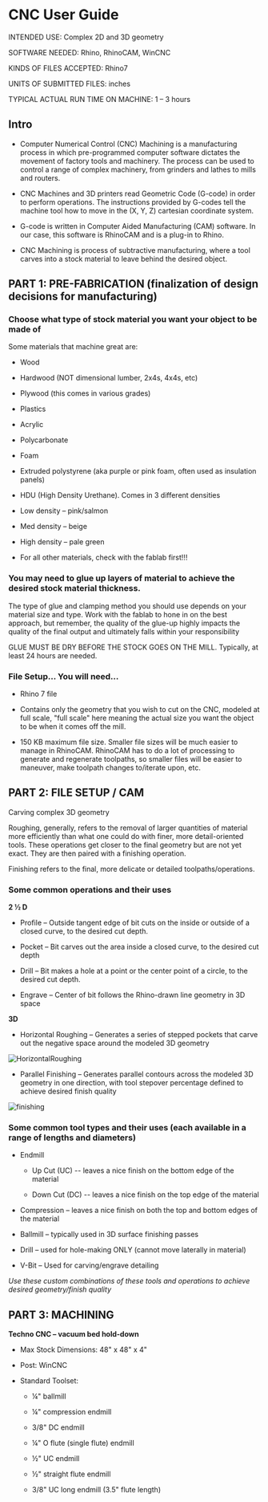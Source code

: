 # CNC User Guide

INTENDED USE: Complex 2D and 3D geometry 

SOFTWARE NEEDED: Rhino, RhinoCAM, WinCNC 

KINDS OF FILES ACCEPTED: Rhino7  

UNITS OF SUBMITTED FILES: inches 

TYPICAL ACTUAL RUN TIME ON MACHINE: 1 – 3 hours 





## Intro  

* Computer Numerical Control (CNC) Machining is a manufacturing process in which pre-programmed computer software dictates the movement of factory tools and machinery. The process can be used to control a range of complex machinery, from grinders and lathes to mills and routers.  

* CNC Machines and 3D printers read Geometric Code (G-code) in order to perform operations. The instructions provided by G-codes tell the machine tool how to move in the (X, Y, Z) cartesian coordinate system.   

* G-code is written in Computer Aided Manufacturing (CAM) software. In our case, this software is RhinoCAM and is a plug-in to Rhino. 

* CNC Machining is process of subtractive manufacturing, where a tool carves into a stock material to leave behind the desired object.  


## PART 1: PRE-FABRICATION (finalization of design decisions for manufacturing)  

### Choose what type of stock material you want your object to be made of

Some materials that machine great are: 

* Wood  
  
* Hardwood (NOT dimensional lumber, 2x4s, 4x4s, etc)  
  
* Plywood (this comes in various grades)   
  
* Plastics  
  
* Acrylic  
  
* Polycarbonate  
  
* Foam  
  
* Extruded polystyrene (aka purple or pink foam, often used as insulation panels)  
  
* HDU (High Density Urethane). Comes in 3 different densities  
  
* Low density – pink/salmon  
  
* Med density – beige  
  
* High density – pale green  
  
* For all other materials, check with the fablab first!!!  
  
### You may need to glue up layers of material to achieve the desired stock material thickness.

The type of glue and clamping method you should use depends on your material size and type. Work with the fablab to hone in on the best approach, but remember, the quality of the glue-up highly impacts the quality of the final output and ultimately falls within your responsibility  

GLUE MUST BE DRY BEFORE THE STOCK GOES ON THE MILL. Typically, at least 24 hours are needed.

### File Setup... You will need...

* Rhino 7 file  

* Contains only the geometry that you wish to cut on the CNC, modeled at full scale, "full scale" here meaning the actual size you want the object to be when it comes off the mill.  

* 150 KB maximum file size. Smaller file sizes will be much easier to manage in RhinoCAM. RhinoCAM has to do a lot of processing to generate and regenerate toolpaths, so smaller files will be easier to maneuver, make toolpath changes to/iterate upon, etc.   

## PART 2: FILE SETUP / CAM  

Carving complex 3D geometry  

Roughing, generally, refers to the removal of larger quantities of material more efficiently than what one could do with finer, more detail-oriented tools. These operations get closer to the final geometry but are not yet exact. They are then paired with a finishing operation.  

Finishing refers to the final, more delicate or detailed toolpaths/operations. 

### Some common operations and their uses  

**2 ½ D** 
  
* Profile – Outside tangent edge of bit cuts on the inside or outside of a closed curve, to the desired cut depth.  
  
* Pocket – Bit carves out the area inside a closed curve, to the desired cut depth  
  
* Drill – Bit makes a hole at a point or the center point of a circle, to the desired cut depth.  
  
* Engrave – Center of bit follows the Rhino-drawn line geometry in 3D space  

**3D**   

* Horizontal Roughing – Generates a series of stepped pockets that carve out the negative space around the modeled 3D geometry 

![HorizontalRoughing](https://github.com/user-attachments/assets/be660e56-f7ac-4ad9-8f52-5234ecd17e17)


* Parallel Finishing – Generates parallel contours across the modeled 3D geometry in one direction, with tool stepover percentage defined to achieve desired finish quality  

![finishing](https://github.com/user-attachments/assets/5d14bd53-4790-4f56-a5e1-8c01389dd93e)

### Some common tool types and their uses (each available in a range of lengths and diameters)  

* Endmill 

  * Up Cut (UC) -- leaves a nice finish on the bottom edge of the material 
  
  * Down Cut (DC) -- leaves a nice finish on the top edge of the material 
  
* Compression – leaves a nice finish on both the top and bottom edges of the material  
  
* Ballmill – typically used in 3D surface finishing passes
  
* Drill – used for hole-making ONLY (cannot move laterally in material)  
  
* V-Bit – Used for carving/engrave detailing 
  
*Use these custom combinations of these tools and operations to achieve desired geometry/finish quality*

## PART 3: MACHINING  

**Techno CNC – vacuum bed hold-down**
  
* Max Stock Dimensions: 48" x 48" x 4"  
  
* Post: WinCNC  
  
* Standard Toolset:  
  
  * ¼" ballmill  
  
  * ¼" compression endmill  
  
  * 3/8" DC endmill  
  
  * ¼" O flute (single flute) endmill  
  
  * ½" UC endmill  
  
  * ½" straight flute endmill  
  
  * 3/8" UC long endmill (3.5" flute length)  
